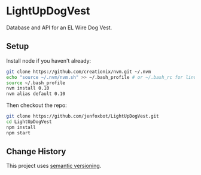 # LightUpDogVest
Database and API for an EL Wire Dog Vest.

## Setup
Install node if you haven't already:

```bash
git clone https://github.com/creationix/nvm.git ~/.nvm
echo "source ~/.nvm/nvm.sh" >> ~/.bash_profile # or ~/.bash_rc for linux
source ~/.bash_profile
nvm install 0.10
nvm alias default 0.10
```

Then checkout the repo:

```bash
git clone https://github.com/jenfoxbot/LightUpDogVest.git
cd LightUpDogVest
npm install
npm start
```

## Change History

This project uses [semantic versioning](http://semver.org/).
